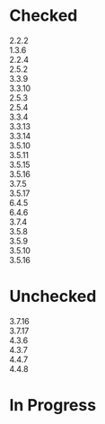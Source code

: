 # Checked 
2.2.2<br/>
1.3.6<br/>
2.2.4<br/>
2.5.2<br/>
3.3.9<br/>
3.3.10<br/>
2.5.3<br/>
2.5.4<br/>
3.3.4<br/>
3.3.13<br/>
3.3.14<br/>
3.5.10<br/>
3.5.11<br/>
3.5.15<br/>
3.5.16<br/>
3.7.5<br/>
3.5.17<br/>
6.4.5<br/>
6.4.6<br/>
3.7.4<br/>
3.5.8<br/>
3.5.9<br/>
3.5.10<br/>
3.5.16<br/>

# Unchecked 
3.7.16<br/>
3.7.17<br/>
4.3.6<br/>
4.3.7<br/>
4.4.7<br/>
4.4.8<br/>

# In Progress
